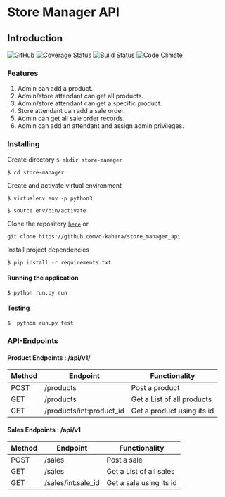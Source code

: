 # Store Manager API

## Introduction
![GitHub](https://img.shields.io/github/license/mashape/apistatus.svg)
[![Coverage Status](https://coveralls.io/repos/github/d-kahara/store_manager_api/badge.svg?branch=bg-travis-set-up-161308445)](https://coveralls.io/github/d-kahara/store_manager_api?branch=bg-travis-set-up-161308445)
[![Build Status](https://travis-ci.org/d-kahara/store_manager_api.svg?branch=master)](https://travis-ci.org/d-kahara/store_manager_api)
[![Code Climate](https://codeclimate.com/github/codeclimate/codeclimate/badges/gpa.svg)](https://codeclimate.com/github/d-kahara/store_manager_api)

### Features

1. Admin can add a product.
2. Admin/store attendant can get all products.
3. Admin/store attendant can get a specific product.
4. Store attendant can add a sale order.
5. Admin can get all sale order records.
6. Admin can add an attendant and assign admin privileges.


### Installing



Create directory
```$ mkdir store-manager```

```$ cd store-manager```

Create and activate virtual environment

```$ virtualenv env -p python3```


```$ source env/bin/activate```

Clone the repository [```here```](https://github.com/d-kahara/store_manager_api) or 

``` git clone https://github.com/d-kahara/store_manager_api ```

Install project dependencies 


```$ pip install -r requirements.txt```

#### Running the application

```$ python run.py run```



#### Testing

```$  python run.py test```



### API-Endpoints

#### Product Endpoints : /api/v1/

Method | Endpoint | Functionality
--- | --- | ---
POST | /products | Post a product
GET | /products | Get a List of all products
GET | /products/int:product_id | Get a product using its id

#### Sales Endpoints : /api/v1
Method | Endpoint | Functionality
--- | --- | ---
POST | /sales | Post a sale
GET | /sales | Get a List of all sales
GET | /sales/int:sale_id | Get a sale using its id

